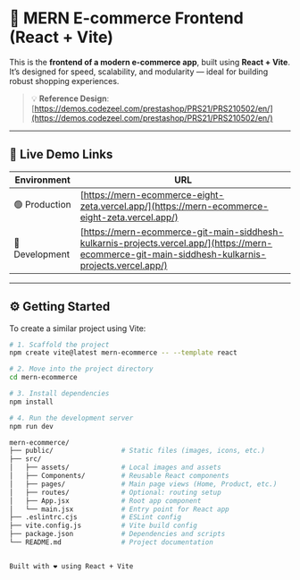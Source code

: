# 🛒 MERN E-commerce Frontend (React + Vite)

This is the **frontend of a modern e-commerce app**, built using **React + Vite**. It’s designed for speed, scalability, and modularity — ideal for building robust shopping experiences.

> 💡 **Reference Design**:  
> [https://demos.codezeel.com/prestashop/PRS21/PRS210502/en/](https://demos.codezeel.com/prestashop/PRS21/PRS210502/en/)

---

## 🔗 Live Demo Links

| Environment | URL                                                                 |
|-------------|----------------------------------------------------------------------|
| 🟢 Production | [https://mern-ecommerce-eight-zeta.vercel.app/](https://mern-ecommerce-eight-zeta.vercel.app/) |
| 🧪 Development | [https://mern-ecommerce-git-main-siddhesh-kulkarnis-projects.vercel.app/](https://mern-ecommerce-git-main-siddhesh-kulkarnis-projects.vercel.app/) |

---

## ⚙️ Getting Started

To create a similar project using Vite:

```bash
# 1. Scaffold the project
npm create vite@latest mern-ecommerce -- --template react

# 2. Move into the project directory
cd mern-ecommerce

# 3. Install dependencies
npm install

# 4. Run the development server
npm run dev

mern-ecommerce/
├── public/                 # Static files (images, icons, etc.)
├── src/
│   ├── assets/             # Local images and assets
│   ├── Components/         # Reusable React components
│   ├── pages/              # Main page views (Home, Product, etc.)
│   ├── routes/             # Optional: routing setup
│   ├── App.jsx             # Root app component
│   └── main.jsx            # Entry point for React app
├── .eslintrc.cjs           # ESLint config
├── vite.config.js          # Vite build config
├── package.json            # Dependencies and scripts
└── README.md               # Project documentation


Built with ❤️ using React + Vite
